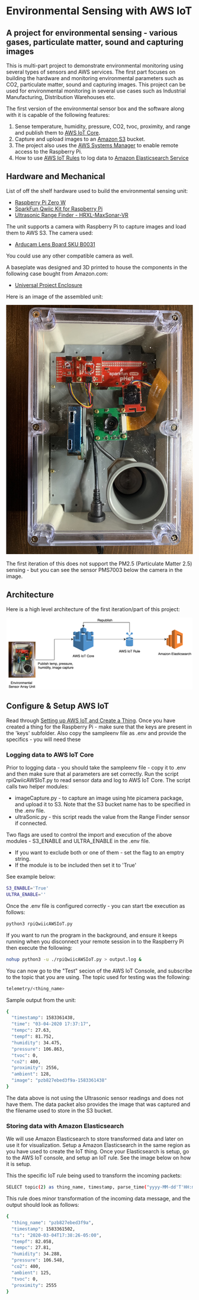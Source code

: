 # Environmental Sensing with AWS IoT

## A project for environmental sensing - various gases, particulate matter, sound and capturing images

This is multi-part project to demonstrate environmental monitoring using several types of sensors and AWS services. The first part focuses on building the hardware and monitoring environmental parameters such as CO2, particulate matter, sound and capturing images. This project can be used for environmental monitoring in several use cases such as Industrial Manufacturing, Distribution Warehouses etc.

The first version of the environmental sensor box and the software along with it is capable of the following features:

1. Sense temperature, humidity, pressure, CO2, tvoc, proximity, and range and publish them to [AWS IoT Core](https://aws.amazon.com/iot-core/).
2. Capture and upload images to an [Amazon S3](https://aws.amazon.com/s3/) bucket.
3. The project also uses the [AWS Systems Manager](https://aws.amazon.com/systems-manager/) to enable remote access to the Raspberry Pi.
4. How to use [AWS IoT Rules](https://docs.aws.amazon.com/iot/latest/developerguide/iot-rules.html) to log data to [Amazon Elasticsearch Service](https://aws.amazon.com/elasticsearch-service/)

## Hardware and Mechanical

List of off the shelf hardware used to build the environmental sensing unit:

* [Raspberry Pi Zero W](https://www.raspberrypi.org/products/raspberry-pi-zero-w/)
* [SparkFun Qwiic Kit for Raspberry Pi](https://www.sparkfun.com/products/15367)
* [Ultrasonic Range Finder - HRXL-MaxSonar-VR](https://www.sparkfun.com/products/11724)

The unit supports a camera with Raspberry Pi to capture images and load them to AWS S3.
The camera used:

* [Arducam Lens Board SKU B0031](https://www.arducam.com/product/arducam-5mp-m12-picam/)

You could use any other compatible camera as well.

A baseplate was designed and 3D printed to house the components in the following case bought from Amazon.com:

* [Universal Project Enclosure](https://www.amazon.com/gp/product/B071FLTFFW/ref=ppx_yo_dt_b_asin_title_o03_s00)

Here is an image of the assembled unit:

![Sensor Unit](docs/sensor-unit.jpg)

The first iteration of this does not support the PM2.5 (Particulate Matter 2.5) sensing - but you can see the sensor PMS7003 below the camera in the image.

## Architecture

Here is a high level architecture of the first iteration/part of this project:

![Architecture](docs/architecture.png)

## Configure & Setup AWS IoT

Read through [Setting up AWS IoT and Create a Thing](docs/AWSIoT.md). Once you have created a thing for the Raspberry Pi - make sure that the keys are present in the 'keys' subfolder. Also copy the sampleenv file as .env and provide the specifics - you will need these

### Logging data to AWS IoT Core

Prior to logging data - you should take the sampleenv file - copy it to .env and then make sure that al parameters are set correctly.
Run the script rpiQwiicAWSIoT.py to read sensor data and log to AWS IoT Core. The script calls two helper modules:

* imageCapture.py - to capture an image using hte picamera package, and upload it to S3. Note that the S3 bucket name has to be specified in the .env file.
* ultraSonic.py - this script reads the value from the Range Finder sensor if connected.

Two flags are used to control the import and execution of the above modules - S3_ENABLE and ULTRA_ENABLE in the .env file.

* If you want to exclude both or one of them - set the flag to an emptry string.
* If the module is to be included then set it to 'True'

See example below:

```bash
S3_ENABLE='True'
ULTRA_ENABLE=''
```

Once the .env file is configured correctly - you can start tbe execution as follows:

```bash
python3 rpiQwiicAWSIoT.py
```

If you want to run the program in the background, and ensure it keeps running when you disconnect your remote session in to the Raspberry Pi then execute the following:

```bash
nohup python3 -u ./rpiQwiicAWSIoT.py > output.log &

```

You can now go to the "Test" secion of the AWS IoT Console, and subscribe to the topic that you are using. The topic used for testing was the following:

```bash
telemetry/<thing_name>
```

Sample output from the unit:

```bash
{
  "timestamp": 1583361438,
  "time": "03-04-2020 17:37:17",
  "tempc": 27.63,
  "tempf": 81.752,
  "humidity": 34.475,
  "pressure": 106.863,
  "tvoc": 0,
  "co2": 400,
  "proximity": 2556,
  "ambient": 128,
  "image": "pzb827ebed3f9a-1583361438"
}
```

The data above is not using the Ultrasonic sensor readings and does not have them. The data packet also provides the image that was captured and the filename used to store in the S3 bucket.

### Storing data with Amazon Elasticsearch

We will use Amazon Elasticsearch to store transformed data and later on use it for visualization. Setup a Amazon Elasticsearch in the same region as you have used to create the IoT thing. Once your Elasticsearch is setup, go to the AWS IoT console, and setup an IoT rule. See the image below on how it is setup.

This the specific IoT rule being used to transform the incoming packets:

```bash
SELECT topic(2) as thing_name, timestamp, parse_time("yyyy-MM-dd'T'HH:mm:ssZZ", timestamp(), "America/New_York" ) as ts, tempf, tempc, humidity, pressure, co2, ambient, tvoc, proximity FROM 'telemetry/+'
```

This rule does minor transformation of the incoming data message, and the output should look as follows:

```bash
{
  "thing_name": "pzb827ebed3f9a",
  "timestamp": 1583361502,
  "ts": "2020-03-04T17:38:26-05:00",
  "tempf": 82.058,
  "tempc": 27.81,
  "humidity": 34.288,
  "pressure": 106.548,
  "co2": 400,
  "ambient": 125,
  "tvoc": 0,
  "proximity": 2555
}
```
